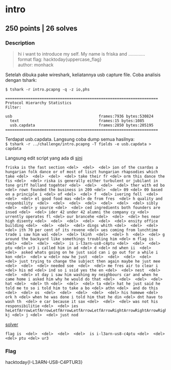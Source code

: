 # intro
## 250 points | 26 solves

### Description
> hi i want to introduce my self. My name is friska and .............  
> format flag: hacktoday{uppercase_flag}  
> author: monhack  

Setelah dibuka pake wireshark, keliatannya usb capture file. Coba analisis dengan tshark:  
```
$ tshark -r intro.pcapng -q -z io,phs

===================================================================
Protocol Hierarchy Statistics
Filter:

usb                                      frames:7936 bytes:530824
  text                                   frames:15 bytes:1085
  usb.capdata                            frames:2850 bytes:205195
===================================================================
```

Terdapat usb.capdata. Langsung coba dump semua hasilnya:  
`$ tshark -r ../challenge/intro.pcapng -T fields -e usb.capdata > capdata`

Langsung edit script yang ada di [sini](https://medium.com/@ali.bawazeeer/kaizen-ctf-2018-reverse-engineer-usb-keystrok-from-pcap-file-2412351679f4)

```
friska is the fast section <del>  <del>  <del> ion of the csardas a hungarian folk dance or of most of liszt hungarian rhapsodies which take <del>  <del>  <del>  <del> take their fr <del> orm this dance the fis <del>  <del> riska is generally either turbulent or jubilant in tone griff holland togehter <del>  <del>  <del>  <del> ther with ed bo <del> rown founded the business in 209 <del>  <del> 09 <del> 09 based on a principle i <del> of <del>  <del> f  <del> ivering fell  <del>  <del>  <del> el good food mas <del> de from fres  <del> h quality and responbility  <del>  <del>  <del>  <del>  <del>  <del>  <del> sibly <del>  <del> y source <del>  <del> ced ingredients both founders are insed <del>  <del> ider 42 under 42 alumni the company cy <del> urrently operates fl <del> our brancehe <del>  <del>  <del> hes near high disenty <del>  <del>  <del>  <del>  <del>  <del> ensity office building <del>  <del>  <del>  <del> dings whith <del>  <del>  <del>  <del> ith 70 per cent of its revene <del> ues coming from lunchtime trade i saw him wal <del>  <del> lkinh  <del>  <del> h  <del>  <del> g around the backyard like somethings troubling him <del> m flag is  <del>  <del>  <del>  <del>  is i-l3arn-us8-c4ptu <del>  <del>  <del> ptu <del> ur3 i called him in ad <del> d <del> nd when ii  <del>  <del>  asked whats going on he just said can i go out for a while i kon <del>  <del> w <del> now he just  <del>  <del>  <del>  <del>  <del> just trying to change the subject then again maybe he just mee <del>  <del>  <del> needed soe  <del>  <del> me fres air to clear i <del> his md <del> ind so i ssid yes the en <del>  <del> nest  <del>  <del>  <del> xt day i saw him washing my neighbours car and when he came home i asked him why he would do that <del>  <del>  <del>  <del> hat <del>  <del> th <del>  <del>  <del> ta <del> hat he just said he told me to so i told him to take a bo <del> athn <del>  and do this <del>  <del> os  <del>  <del>  <del>  <del>  <del> his homewe <del> ork h <del> when he was done i told him that he din <del> dnt have to wash th  <del> e car because it sax <del>  <del>  <del> was not his responsibilitie <del>  <del> ies heLetfArrowLetfArrowLetfArrowLetfArrowLetfArrowRightArrowRightArrowRightArrowRightArrowRightArrow kj <del> j <del>  <del> just nod
```
[solver](./solution/solve.py)

`flag is  <del>  <del>  <del>  <del>  is i-l3arn-us8-c4ptu <del>  <del>  <del> ptu <del> ur3`

### Flag
hacktoday{I-L3ARN-US8-C4PTUR3}